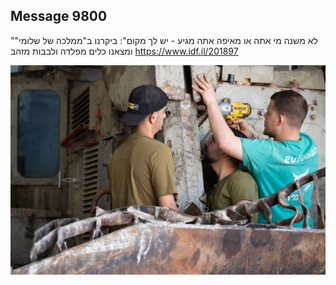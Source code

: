 ## Message 9800

"לא משנה מי אתה או מאיפה אתה מגיע - יש לך מקום":
ביקרנו ב"ממלכה של שלומי" ומצאנו כלים מפלדה ולבבות מזהב
https://www.idf.il/201897

![Photo](9800/9800_photo.jpg)
